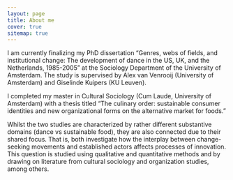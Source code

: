 ```yaml
---
layout: page
title: About me
cover: true
sitemap: true
---
```


I am currently finalizing my PhD dissertation “Genres, webs of fields, and institutional change: The development of dance in the US, UK, and the Netherlands, 1985-2005” at the Sociology Department of the University of Amsterdam. The study is supervised by Alex van Venrooij (University of Amsterdam) and Giselinde Kuipers (KU Leuven).

I completed my master in Cultural Sociology (Cum Laude, University of Amsterdam) with a thesis titled “The culinary order: sustainable consumer identities and new organizational forms on the alternative market for foods.”

Whilst the two studies are characterized by rather different substantive domains (dance vs sustainable food), they are also connected due to their shared focus. That is, both investigate how the interplay between change-seeking movements and established actors affects processes of innovation. This question is studied using qualitative and quantitative methods and by drawing on literature from cultural sociology and organization studies, among others.
